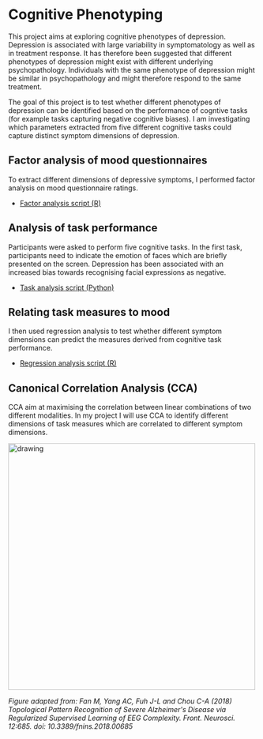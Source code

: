 # Cognitive Phenotyping

This project aims at exploring cognitive phenotypes of depression. Depression is associated with large variability in symptomatology as well as in treatment response. It has therefore been suggested that different phenotypes of depression might exist with different underlying psychopathology. Individuals with the same phenotype of depression might be similar in psychopathology and might therefore respond to the same treatment. 

The goal of this project is to test whether different phenotypes of depression can be identified based on the performance of cogntive tasks (for example tasks capturing negative cognitive biases). I am investigating which parameters extracted from five different cognitive tasks could capture distinct symptom dimensions of depression.


## Factor analysis of mood questionnaires

To extract different dimensions of depressive symptoms, I performed factor analysis on mood questionnaire ratings.

- <a href="https://verenasarrazin.github.io/Analysis-and-coding/FA_github.html" title="Factor analysis script (R)">Factor analysis script (R)</a>


## Analysis of task performance

Participants were asked to perform five cognitive tasks. In the first task, participants need to indicate the emotion of faces which are briefly presented on the screen. Depression has been associated with an increased bias towards recognising facial expressions as negative. 

- [Task analysis script (Python)](https://github.com/verenasarrazin/Analysis-and-coding/blob/main/Cognitive%20phenotyping/FERT_preprocessing.py)


## Relating task measures to mood 

I then used regression analysis to test whether different symptom dimensions can predict the measures derived from cognitive task performance.

- [Regression analysis script (R)]()


## Canonical Correlation Analysis (CCA)

CCA aim at maximising the correlation between linear combinations of two different modalities. In my project I will use CCA to identify different dimensions of task measures which are correlated to different symptom dimensions. 

<img src="https://github.com/verenasarrazin/Analysis-and-coding/assets/73107031/34dea119-237e-450a-8117-2ea0b4732602" alt="drawing" width="500"/>


*Figure adapted from: Fan M, Yang AC, Fuh J-L and Chou C-A (2018) Topological Pattern Recognition of Severe Alzheimer's Disease via Regularized Supervised Learning of EEG Complexity. Front. Neurosci. 12:685. doi: 10.3389/fnins.2018.00685*

